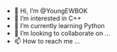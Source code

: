 - 👋 Hi, I’m @YoungEWBOK
- 👀 I’m interested in C++
- 🌱 I’m currently learning Python
- 💞️ I’m looking to collaborate on ...
- 📫 How to reach me ...

<!---
YoungEWBOK/YoungEWBOK is a ✨ special ✨ repository because its `README.md` (this file) appears on your GitHub profile.
You can click the Preview link to take a look at your changes.
--->
